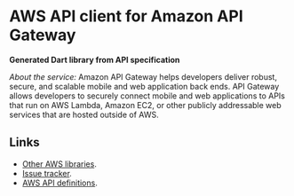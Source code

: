 # AWS API client for Amazon API Gateway

**Generated Dart library from API specification**

*About the service:*
Amazon API Gateway helps developers deliver robust, secure, and scalable
mobile and web application back ends. API Gateway allows developers to
securely connect mobile and web applications to APIs that run on AWS Lambda,
Amazon EC2, or other publicly addressable web services that are hosted
outside of AWS.

## Links

- [Other AWS libraries](https://github.com/agilord/aws_client/tree/master/generated).
- [Issue tracker](https://github.com/agilord/aws_client/issues).
- [AWS API definitions](https://github.com/aws/aws-sdk-js/tree/master/apis).
